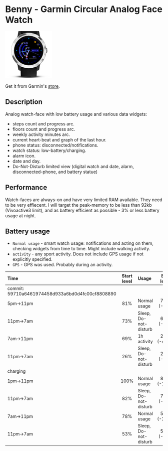 # Benny - Garmin Circular Analog Face Watch 

<img src="screenshots/main.png" width="150px">

Get it from Garmin's [store](https://apps.garmin.com/en-US/apps/8588857b-4b29-4d07-b156-a255d6432e00).

## Description
Analog watch-face with low battery usage and various data widgets:

- steps count and progress arc.
- floors count and progress arc.
- weekly activity minutes arc. 
- current heart-beat and graph of the last hour.
- phone status: disconnected/notifications.
- watch status: low-battery/charging.
- alarm icon.
- date and day.
- Do-Not-Disturb limited view (digital watch and date, alarm, disconnected-phone, and battery statue)

## Performance
Watch-faces are always-on and have very limited RAM available. They need to be very effiecent.
I will target the peak-memory to be less than 92kb (Vivoactive3 limit), and as battery efficient as possible - 3% or less battery usage at night.

## Battery usage

- `Normal usage` - smart watch usage: notifications and acting on them, checking widgets from time to time. Might include walking activity.
- `activity` - any sport activity. Does not include GPS usage if not explicitly specified.
- `GPS` - GPS was used. Probably during an activity.

| Time        | Start level | Usage                     | End level |
| :------     |    :---:    | :------                   |   :---:   |
| commit: 59710a6461974458d933a6bd0d4fc00cf8808890 |
| 5pm->11pm   | 81%         | Normal usage              | 73% (-8%) |
| 11pm->7am   | 73%         | Sleep, Do-not-disturb     | 69% (-4%) |
| 7am->11pm   | 69%         | 1h activity               | 26% (-43%)|
| 11pm->7am   | 26%         | Sleep, Do-not-disturb     | 20% (-6%) |
| charging |
| 1pm->11pm   | 100%        | Normal usage              | 82% (-18%)|
| 11pm->7am   | 82%         | Sleep, Do-not-disturb     | 78% (-4%) |
| 7am->11pm   | 78%         | Normal usage              | 53% (-25%)|
| 11pm->7am   | 53%         | Sleep, Do-not-disturb     | 50% (-3%) |
